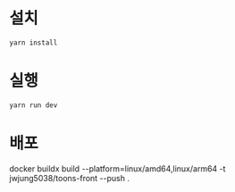 
# 설치

```ssh
yarn install
```
# 실행
```ssh
yarn run dev
```

# 배포

docker buildx build --platform=linux/amd64,linux/arm64 -t jwjung5038/toons-front --push .